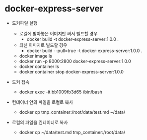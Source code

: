 # docker-express-server

- 도커파일 실행

  - 로컬에 받아놓은 이미지만 써서 빌드할 경우
    - docker build -t docker-express-server:1.0.0 .
  - 최신 이미지로 빌드할 경우
    - docker build --pull=true -t docker-express-server:1.0.0 .
  - docker image ls
  - docker run -p 8000:2800 docker-express-server:1.0.0
  - docker container ls
  - docker container stop docker-express-server:1.0.0

- 도커 접속

  - docker exec -it bb1009fb3d65 /bin/bash

- 컨테이너 안의 파일을 로컬로 복사

  - docker cp tmp_container:/root/data/test.md ~/data/

- 로컬의 파일을 컨테이너로 복사
  - docker cp ~/data/test.md tmp_container:/root/data/
